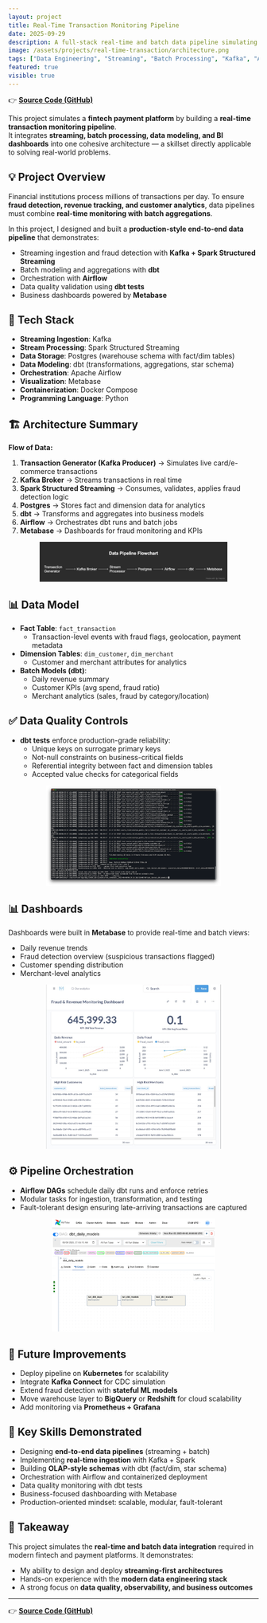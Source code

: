 ```yaml
---
layout: project
title: Real-Time Transaction Monitoring Pipeline
date: 2025-09-29
description: A full-stack real-time and batch data pipeline simulating fintech payment transaction monitoring.
image: /assets/projects/real-time-transaction/architecture.png
tags: ["Data Engineering", "Streaming", "Batch Processing", "Kafka", "Apache Spark", "Apache Airflow", "dbt", "PostgreSQL", "Metabase", "Docker", "Fraud Detection", "Data Quality"]
featured: true
visible: true
---
```


👉 [**Source Code (GitHub)**](https://github.com/namikimlab/real-time-transaction-pipeline)

This project simulates a **fintech payment platform** by building a **real-time transaction monitoring pipeline**.  
It integrates **streaming, batch processing, data modeling, and BI dashboards** into one cohesive architecture — a skillset directly applicable to solving real-world problems. 


## 💡 Project Overview

Financial institutions process millions of transactions per day. To ensure **fraud detection, revenue tracking, and customer analytics**, data pipelines must combine **real-time monitoring with batch aggregations**.  

In this project, I designed and built a **production-style end-to-end data pipeline** that demonstrates:

- Streaming ingestion and fraud detection with **Kafka + Spark Structured Streaming**  
- Batch modeling and aggregations with **dbt**  
- Orchestration with **Airflow**  
- Data quality validation using **dbt tests**  
- Business dashboards powered by **Metabase**  


## 🔧 Tech Stack

- **Streaming Ingestion**: Kafka  
- **Stream Processing**: Spark Structured Streaming  
- **Data Storage**: Postgres (warehouse schema with fact/dim tables)  
- **Data Modeling**: dbt (transformations, aggregations, star schema)  
- **Orchestration**: Apache Airflow  
- **Visualization**: Metabase  
- **Containerization**: Docker Compose  
- **Programming Language**: Python  

## 🏗️ Architecture Summary

**Flow of Data:**

1. **Transaction Generator (Kafka Producer)** → Simulates live card/e-commerce transactions  
2. **Kafka Broker** → Streams transactions in real time  
3. **Spark Structured Streaming** → Consumes, validates, applies fraud detection logic  
4. **Postgres** → Stores fact and dimension data for analytics  
5. **dbt** → Transforms and aggregates into business models  
6. **Airflow** → Orchestrates dbt runs and batch jobs  
7. **Metabase** → Dashboards for fraud monitoring and KPIs  

<p align="center">
  <img src="/assets/projects/real-time-pipeline/architecture.png" alt="Architecture Diagram" width="75%" />
</p>


## 📊 Data Model

- **Fact Table**: `fact_transaction`  
  - Transaction-level events with fraud flags, geolocation, payment metadata  
- **Dimension Tables**: `dim_customer`, `dim_merchant`  
  - Customer and merchant attributes for analytics  
- **Batch Models (dbt)**:  
  - Daily revenue summary  
  - Customer KPIs (avg spend, fraud ratio)  
  - Merchant analytics (sales, fraud by category/location)  


## ✅ Data Quality Controls

- **dbt tests** enforce production-grade reliability:  
  - Unique keys on surrogate primary keys  
  - Not-null constraints on business-critical fields  
  - Referential integrity between fact and dimension tables  
  - Accepted value checks for categorical fields  

<p align="center">
  <img src="/assets/projects/real-time-pipeline/dbt_test_result.png" alt="dbt tests" width="70%" />
</p>


## 📊 Dashboards

Dashboards were built in **Metabase** to provide real-time and batch views:

- Daily revenue trends  
- Fraud detection overview (suspicious transactions flagged)  
- Customer spending distribution  
- Merchant-level analytics  

<p align="center">
  <img src="/assets/projects/real-time-pipeline/dashboard.jpg" alt="Metabase Dashboard" width="70%" />
</p>


## ⚙️ Pipeline Orchestration

- **Airflow DAGs** schedule daily dbt runs and enforce retries  
- Modular tasks for ingestion, transformation, and testing  
- Fault-tolerant design ensuring late-arriving transactions are captured  

<p align="center">
  <img src="/assets/projects/real-time-pipeline/dag.png" alt="Airflow DAG" width="65%" />
</p>


## 🧭 Future Improvements

- Deploy pipeline on **Kubernetes** for scalability  
- Integrate **Kafka Connect** for CDC simulation  
- Extend fraud detection with **stateful ML models**  
- Move warehouse layer to **BigQuery** or **Redshift** for cloud scalability  
- Add monitoring via **Prometheus + Grafana**  


## 🧰 Key Skills Demonstrated

- Designing **end-to-end data pipelines** (streaming + batch)  
- Implementing **real-time ingestion** with Kafka + Spark  
- Building **OLAP-style schemas** with dbt (fact/dim, star schema)  
- Orchestration with Airflow and containerized deployment  
- Data quality monitoring with dbt tests  
- Business-focused dashboarding with Metabase  
- Production-oriented mindset: scalable, modular, fault-tolerant  

## 🎯 Takeaway

This project simulates the **real-time and batch data integration** required in modern fintech and payment platforms. It demonstrates:  

- My ability to design and deploy **streaming-first architectures**  
- Hands-on experience with the **modern data engineering stack**  
- A strong focus on **data quality, observability, and business outcomes**  

---
👉 [**Source Code (GitHub)**](https://github.com/namikimlab/real-time-transaction-pipeline)